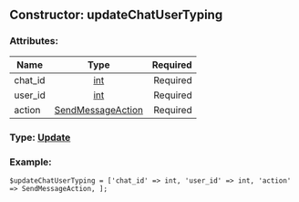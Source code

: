 ## Constructor: updateChatUserTyping  

### Attributes:

| Name     |    Type       | Required |
|----------|:-------------:|---------:|
|chat\_id|[int](../types/int.md) | Required|
|user\_id|[int](../types/int.md) | Required|
|action|[SendMessageAction](../types/SendMessageAction.md) | Required|


### Type: [Update](../types/Update.md)

### Example:


```
$updateChatUserTyping = ['chat_id' => int, 'user_id' => int, 'action' => SendMessageAction, ];
```